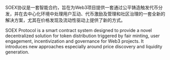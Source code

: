 SOEX协议是一套智能合约，旨在为Web3项目提供一套通过公平铸造触发代币分发，并在去中心化环境中处理用户互动、代币激励及管理和社区治理的一套全新的解决方案，尤其在价格发现及流动性驱动上提供了新的方式。

SOEX Protocol is a smart contract system designed to provide a novel decentralized solution for token distribution triggered by fair minting, user engagement, incentivization and governance for Web3 projects. It introduces new approaches especially around price discovery and liquidity generation.